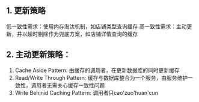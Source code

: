 ## 1. 更新策略
低一致性需求：使用内存淘汰机制，如店铺类型查询缓存
高一致性需求：主动更新，并以超时剔除作为兜底方案，如店铺详情查询的缓存

## 2. 主动更新策略：
1. Cache Aside Pattern: 由缓存的调用者，在更新数据库的同时更新缓存
2. Read/Write Through Pattern: 缓存与数据库整合为一个服务，由服务维护一致性，调用者无需关心缓存一致性问题
3. Write Behinid Caching Pattern:  调用者只cao'zuo'huan'cun
<!--stackedit_data:
eyJoaXN0b3J5IjpbLTgzODkyNzQ5MF19
-->